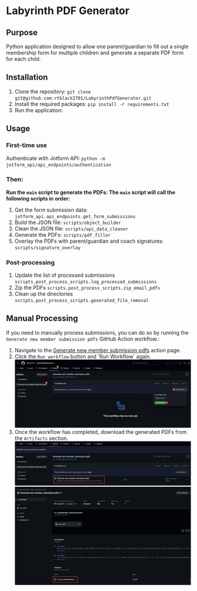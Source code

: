# Labyrinth PDF Generator

## Purpose
Python application designed to allow one parent/guardian to fill out a single membership form for multiple children and generate a separate PDF form for each child.

## Installation
1. Clone the repository: `git clone git@github.com:rtblack2701/LabyrinthPdfGenerator.git`
2. Install the required packages: `pip install -r requirements.txt`
3. Run the application: 

## Usage

### First-time use
Authenticate with Jotform API:
`python -m jotform_api/api_endpoints/authentication`

### Then:

**Run the `main` script to generate the PDFs:
The `main` script will call the following scripts in order:**

1. Get the form submission data:
    `jotform_api.api_endpoints.get_form_submissions`
2. Build the JSON file:
    `scripts/object_builder`
3. Clean the JSON file:
    `scripts/api_data_cleaner`
4. Generate the PDFs:
    `scripts/pdf_filler`
5. Overlay the PDFs with parent/guardian and coach signatures:
    `scripts/signature_overlay`

### Post-processing
1. Update the list of processed submissions
    `scripts.post_process_scripts.log_processed_submissions`
2. Zip the PDFs
    `scripts.post_process_scripts.zip_email_pdfs`
3. Clean up the directories
    `scripts.post_process_scripts.generated_file_removal`

## Manual Processing
If you need to manually process submissions, you can do so by running the `Generate new member submission pdfs` GitHub Action workflow.:

1. Navigate to the [Generate new member submission pdfs](https://github.com/rtblack2701/LabyrinthPdfGenerator/actions/workflows/run_membership_submission.yaml) action page.
2. Click the `Run workflow` button and 'Run Workflow` again.
![RunGeneratePdfWorkflow](assets/doc_media/RunGeneratePdfWorkflow.png)
3. Once the workflow has completed, download the generated PDFs from the `Artifacts` section.
![FinishedGeneratedPdfWorkflow](assets/doc_media/FinishedGeneratePdfWorkflow.png)
![DownloadArtifacts](assets/doc_media/DownloadArtifacts.png)
